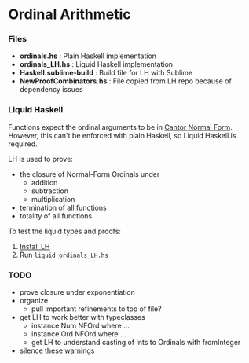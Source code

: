 

# Ordinal Arithmetic

### Files

- **ordinals.hs** : Plain Haskell implementation
- **ordinals_LH.hs** : Liquid Haskell implementation 
- **Haskell.sublime-build** : Build file for LH with Sublime
- **NewProofCombinators.hs** : File copied from LH repo because of dependency issues

### Liquid Haskell

Functions expect the ordinal arguments to be in [Cantor Normal Form](https://www.wikiwand.com/en/Ordinal_arithmetic#/Cantor_normal_form). However, this can't be enforced with plain Haskell, so Liquid Haskell is required. 

LH is used to prove:

- the closure of Normal-Form Ordinals under
    - addition
    - subtraction
    - multiplication
- termination of all functions
- totality of all functions

To test the liquid types and proofs:

1. [Install LH](https://github.com/ucsd-progsys/liquidhaskell/blob/develop/INSTALL.md)
2. Run `liquid ordinals_LH.hs`

### TODO

- prove closure under exponentiation
- organize
    - pull important refinements to top of file?
- get LH to work better with typeclasses
    - instance Num NFOrd where ...
    - instance Ord NFOrd where ...
    - get LH to understand casting of Ints to Ordinals with fromInteger
- silence [these warnings](https://github.com/ucsd-progsys/liquidhaskell/issues/1242) 
